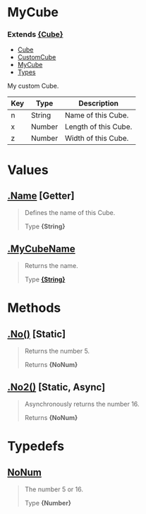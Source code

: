 
# MyCube
### Extends **[{Cube}](https://cube.com/)**

* [Cube](https://github.com/QSmally/Docgen/blob/master/Test/Documentations/Cube.md)
* [CustomCube](https://github.com/QSmally/Docgen/blob/master/Test/Documentations/CustomCube.md)
* [MyCube](https://github.com/QSmally/Docgen/blob/master/Test/Documentations/MyCube.md)
* [Types](https://github.com/QSmally/Docgen/blob/master/Test/Documentations/Types.md)

My custom Cube.

| Key | Type | Description |
| --- | --- | --- |
| n | String | Name of this Cube. |
| x | Number | Length of this Cube. |
| z | Number | Width of this Cube. |



# Values
## [.Name](https://github.com/QSmally/Docgen/blob/master/Test/lib/Extensions/MyCube.js#L25) [**Getter**]
> Defines the name of this Cube.
>
> Type **{String}**

## [.MyCubeName](https://github.com/QSmally/Docgen/blob/master/Test/lib/Extensions/MyCube.js#L37)
> Returns the name.
>
> Type **[{String}](https://url.to.string/docs)**

# Methods
## [.No()](https://github.com/QSmally/Docgen/blob/master/Test/lib/Extensions/MyCube.js#L56) [**Static**]
> Returns the number 5.
>
> Returns **{NoNum}** 

## [.No2()](https://github.com/QSmally/Docgen/blob/master/Test/lib/Extensions/MyCube.js#L65) [**Static**, **Async**]
> Asynchronously returns the number 16.
>
> Returns **{NoNum}** 

# Typedefs
## [NoNum](https://github.com/QSmally/Docgen/blob/master/Test/lib/Extensions/MyCube.js#L80)
> The number 5 or 16.
>
> Type **{Number}**
